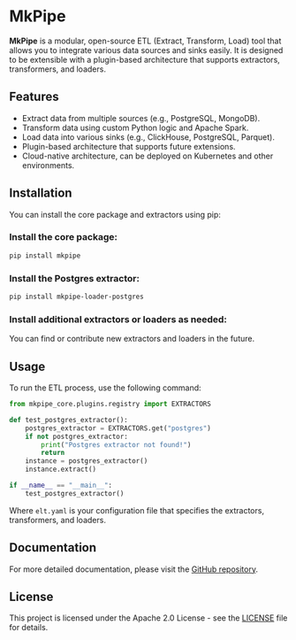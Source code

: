 # MkPipe

**MkPipe** is a modular, open-source ETL (Extract, Transform, Load) tool that allows you to integrate various data sources and sinks easily. It is designed to be extensible with a plugin-based architecture that supports extractors, transformers, and loaders.

## Features

- Extract data from multiple sources (e.g., PostgreSQL, MongoDB).
- Transform data using custom Python logic and Apache Spark.
- Load data into various sinks (e.g., ClickHouse, PostgreSQL, Parquet).
- Plugin-based architecture that supports future extensions.
- Cloud-native architecture, can be deployed on Kubernetes and other environments.

## Installation

You can install the core package and extractors using pip:

### Install the core package:
```bash
pip install mkpipe
```

### Install the Postgres extractor:
```bash
pip install mkpipe-loader-postgres
```

### Install additional extractors or loaders as needed:
You can find or contribute new extractors and loaders in the future.

## Usage

To run the ETL process, use the following command:

```py
from mkpipe_core.plugins.registry import EXTRACTORS

def test_postgres_extractor():
    postgres_extractor = EXTRACTORS.get("postgres")
    if not postgres_extractor:
        print("Postgres extractor not found!")
        return
    instance = postgres_extractor()
    instance.extract()

if __name__ == "__main__":
    test_postgres_extractor()

```

Where `elt.yaml` is your configuration file that specifies the extractors, transformers, and loaders.

## Documentation

For more detailed documentation, please visit the [GitHub repository](https://github.com/m-karakus/mkpipe).

## License

This project is licensed under the Apache 2.0 License - see the [LICENSE](LICENSE) file for details.

